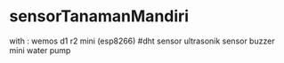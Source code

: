 # sensorTanamanMandiri
with :
wemos d1 r2 mini (esp8266)
#dht sensor
ultrasonik sensor 
buzzer
mini water pump

